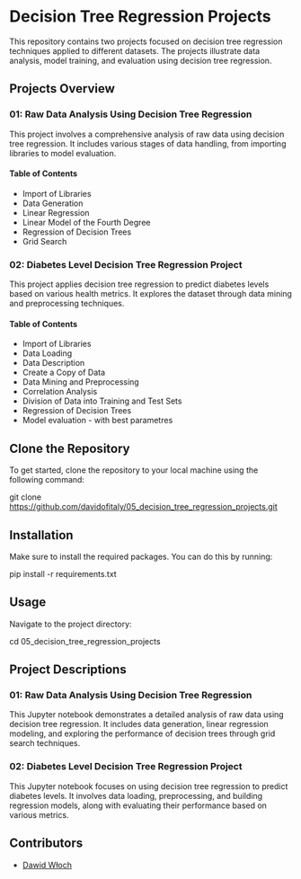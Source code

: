 # Decision Tree Regression Projects

This repository contains two projects focused on decision tree regression techniques applied to different datasets. The projects illustrate data analysis, model training, and evaluation using decision tree regression.

## Projects Overview

### 01: Raw Data Analysis Using Decision Tree Regression

This project involves a comprehensive analysis of raw data using decision tree regression. It includes various stages of data handling, from importing libraries to model evaluation.

#### Table of Contents
- Import of Libraries
- Data Generation
- Linear Regression
- Linear Model of the Fourth Degree
- Regression of Decision Trees
- Grid Search

### 02: Diabetes Level Decision Tree Regression Project

This project applies decision tree regression to predict diabetes levels based on various health metrics. It explores the dataset through data mining and preprocessing techniques.

#### Table of Contents
- Import of Libraries
- Data Loading
- Data Description
- Create a Copy of Data
- Data Mining and Preprocessing
- Correlation Analysis
- Division of Data into Training and Test Sets
- Regression of Decision Trees
- Model evaluation - with best parametres

## Clone the Repository

To get started, clone the repository to your local machine using the following command:

git clone https://github.com/davidofitaly/05_decision_tree_regression_projects.git

## Installation

Make sure to install the required packages. You can do this by running:

pip install -r requirements.txt

## Usage

Navigate to the project directory:

cd 05_decision_tree_regression_projects

## Project Descriptions

### 01: Raw Data Analysis Using Decision Tree Regression

This Jupyter notebook demonstrates a detailed analysis of raw data using decision tree regression. It includes data generation, linear regression modeling, and exploring the performance of decision trees through grid search techniques.

### 02: Diabetes Level Decision Tree Regression Project

This Jupyter notebook focuses on using decision tree regression to predict diabetes levels. It involves data loading, preprocessing, and building regression models, along with evaluating their performance based on various metrics.

## Contributors

- [Dawid Włoch](https://github.com/davidofitaly)


